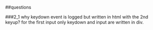 ##questions

###2_1
why keydown event is logged but written in html with the 2nd keyup?
for the first input only keydown and input are written in div.


